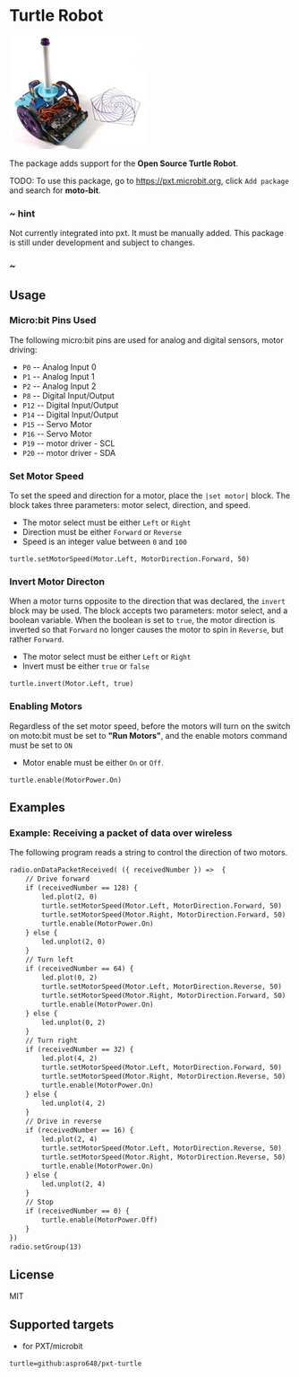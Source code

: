 # Turtle Robot

![Picture](icon.png)

The package adds support for the **Open Source Turtle Robot**.

TODO: To use this package, go to https://pxt.microbit.org, click ``Add package`` and search for **moto-bit**.

### ~ hint

Not currently integrated into pxt.  It must be manually added.  This package is still under development and subject to changes.

### ~

## Usage


### Micro:bit Pins Used 

The following micro:bit pins are used for analog and digital sensors, motor driving:  

* ``P0`` -- Analog Input 0
* ``P1`` -- Analog Input 1
* ``P2`` -- Analog Input 2
* ``P8`` -- Digital Input/Output
* ``P12`` -- Digital Input/Output 
* ``P14`` -- Digital Input/Output
* ``P15`` -- Servo Motor
* ``P16`` -- Servo Motor
* ``P19`` -- motor driver - SCL
* ``P20`` -- motor driver - SDA 

### Set Motor Speed

To set the speed and direction for a motor, place the `|set motor|` block.
The block takes three parameters: motor select, direction, and speed.

* The motor select must be either `Left` or `Right`
* Direction must be either `Forward` or `Reverse`
* Speed is an integer value between `0` and `100`

```blocks
turtle.setMotorSpeed(Motor.Left, MotorDirection.Forward, 50)
```

### Invert Motor Directon

When a motor turns opposite to the direction that was declared, the `invert` 
block may be used. The block accepts two parameters: motor select, and a 
boolean variable. When the boolean is set to `true`, the motor direction is 
inverted so that `Forward` no longer causes the motor to spin in `Reverse`, 
but rather `Forward`.

* The motor select must be either `Left` or `Right`
* Invert must be either `true` or `false`

```blocks
turtle.invert(Motor.Left, true)
```

### Enabling Motors

Regardless of the set motor speed, before the motors will turn on the switch on moto:bit
must be set to **"Run Motors"**, and the enable motors command must be set to `ON`

* Motor enable must be either `On` or `Off`.

```blocks
turtle.enable(MotorPower.On)
```

## Examples

### Example: Receiving a packet of data over wireless

The following program reads a string to control the direction of two motors.

```blocks
radio.onDataPacketReceived( ({ receivedNumber }) =>  {
    // Drive forward
    if (receivedNumber == 128) {
        led.plot(2, 0)
        turtle.setMotorSpeed(Motor.Left, MotorDirection.Forward, 50)
        turtle.setMotorSpeed(Motor.Right, MotorDirection.Forward, 50)
        turtle.enable(MotorPower.On)
    } else {
        led.unplot(2, 0)
    }
    // Turn left
    if (receivedNumber == 64) {
        led.plot(0, 2)
        turtle.setMotorSpeed(Motor.Left, MotorDirection.Reverse, 50)
        turtle.setMotorSpeed(Motor.Right, MotorDirection.Forward, 50)
        turtle.enable(MotorPower.On)
    } else {
        led.unplot(0, 2)
    }
    // Turn right
    if (receivedNumber == 32) {
        led.plot(4, 2)
        turtle.setMotorSpeed(Motor.Left, MotorDirection.Forward, 50)
        turtle.setMotorSpeed(Motor.Right, MotorDirection.Reverse, 50)
        turtle.enable(MotorPower.On)
    } else {
        led.unplot(4, 2)
    }
    // Drive in reverse
    if (receivedNumber == 16) {
        led.plot(2, 4)
        turtle.setMotorSpeed(Motor.Left, MotorDirection.Reverse, 50)
        turtle.setMotorSpeed(Motor.Right, MotorDirection.Reverse, 50)
        turtle.enable(MotorPower.On)
    } else {
        led.unplot(2, 4)
    }
    // Stop
    if (receivedNumber == 0) {
        turtle.enable(MotorPower.Off)
    }
})
radio.setGroup(13)
```

## License

MIT

## Supported targets

* for PXT/microbit

```package
turtle=github:aspro648/pxt-turtle
```